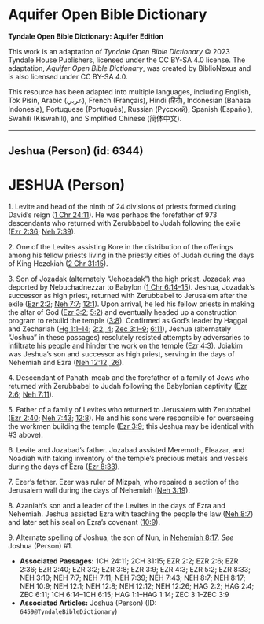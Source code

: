 # Aquifer Open Bible Dictionary

**Tyndale Open Bible Dictionary: Aquifer Edition**

This work is an adaptation of *Tyndale Open Bible Dictionary* © 2023 Tyndale House Publishers, licensed under the CC BY\-SA 4\.0 license. The adaptation, *Aquifer Open Bible Dictionary*, was created by BiblioNexus and is also licensed under CC BY\-SA 4\.0\.

This resource has been adapted into multiple languages, including English, Tok Pisin, Arabic (عربي), French (Français), Hindi (हिंदी), Indonesian (Bahasa Indonesia), Portuguese (Português), Russian (Русский), Spanish (Español), Swahili (Kiswahili), and Simplified Chinese (简体中文).



--------------------------------

## Jeshua (Person) (id: 6344)

JESHUA (Person)
===============

1\. Levite and head of the ninth of 24 divisions of priests formed during David’s reign ([1 Chr 24:11](https://ref.ly/1Chr24:11)). He was perhaps the forefather of 973 descendants who returned with Zerubbabel to Judah following the exile ([Ezr 2:36](https://ref.ly/Ezra2:36); [Neh 7:39](https://ref.ly/Neh7:39)).

2\. One of the Levites assisting Kore in the distribution of the offerings among his fellow priests living in the priestly cities of Judah during the days of King Hezekiah ([2 Chr 31:15](https://ref.ly/2Chr31:15)).

3\. Son of Jozadak (alternately “Jehozadak”) the high priest. Jozadak was deported by Nebuchadnezzar to Babylon ([1 Chr 6:14–15](https://ref.ly/1Chr6:14-1Chr6:15)). Jeshua, Jozadak’s successor as high priest, returned with Zerubbabel to Jerusalem after the exile ([Ezr 2:2](https://ref.ly/Ezra2:2); [Neh 7:7](https://ref.ly/Neh7:7); [12:1](https://ref.ly/Neh12:1)). Upon arrival, he led his fellow priests in making the altar of God ([Ezr 3:2](https://ref.ly/Ezra3:2); [5:2](https://ref.ly/Ezra5:2)) and eventually headed up a construction program to rebuild the temple ([3:8](https://ref.ly/Ezra3:8)). Confirmed as God’s leader by Haggai and Zechariah ([Hg 1:1–14](https://ref.ly/Hag1:1-Hag1:14); [2:2, 4](https://ref.ly/Hag2:2,Hag2:4); [Zec 3:1–9](https://ref.ly/Zech3:1-Zech3:9); [6:11](https://ref.ly/Zech6:11)), Jeshua (alternately “Joshua” in these passages) resolutely resisted attempts by adversaries to infiltrate his people and hinder the work on the temple ([Ezr 4:3](https://ref.ly/Ezra4:3)). Joiakim was Jeshua’s son and successor as high priest, serving in the days of Nehemiah and Ezra ([Neh 12:12, 26](https://ref.ly/Neh12:12,Neh12:26)).

4\. Descendant of Pahath\-moab and the forefather of a family of Jews who returned with Zerubbabel to Judah following the Babylonian captivity ([Ezr 2:6](https://ref.ly/Ezra2:6); [Neh 7:11](https://ref.ly/Neh7:11)).

5\. Father of a family of Levites who returned to Jerusalem with Zerubbabel ([Ezr 2:40](https://ref.ly/Ezra2:40); [Neh 7:43](https://ref.ly/Neh7:43); [12:8](https://ref.ly/Neh12:8)). He and his sons were responsible for overseeing the workmen building the temple ([Ezr 3:9](https://ref.ly/Ezra3:9); this Jeshua may be identical with \#3 above).

6\. Levite and Jozabad’s father. Jozabad assisted Meremoth, Eleazar, and Noadiah with taking inventory of the temple’s precious metals and vessels during the days of Ezra ([Ezr 8:33](https://ref.ly/Ezra8:33)).

7\. Ezer’s father. Ezer was ruler of Mizpah, who repaired a section of the Jerusalem wall during the days of Nehemiah ([Neh 3:19](https://ref.ly/Neh3:19)).

8\. Azaniah’s son and a leader of the Levites in the days of Ezra and Nehemiah. Jeshua assisted Ezra with teaching the people the law ([Neh 8:7](https://ref.ly/Neh8:7)) and later set his seal on Ezra’s covenant ([10:9](https://ref.ly/Neh10:9)).

9\. Alternate spelling of Joshua, the son of Nun, in [Nehemiah 8:17](https://ref.ly/Neh8:17). *See* Joshua (Person) \#1.

* **Associated Passages:** 1CH 24:11; 2CH 31:15; EZR 2:2; EZR 2:6; EZR 2:36; EZR 2:40; EZR 3:2; EZR 3:8; EZR 3:9; EZR 4:3; EZR 5:2; EZR 8:33; NEH 3:19; NEH 7:7; NEH 7:11; NEH 7:39; NEH 7:43; NEH 8:7; NEH 8:17; NEH 10:9; NEH 12:1; NEH 12:8; NEH 12:12; NEH 12:26; HAG 2:2; HAG 2:4; ZEC 6:11; 1CH 6:14–1CH 6:15; HAG 1:1–HAG 1:14; ZEC 3:1–ZEC 3:9
* **Associated Articles:** Joshua (Person) (ID: `6459@TyndaleBibleDictionary`)

